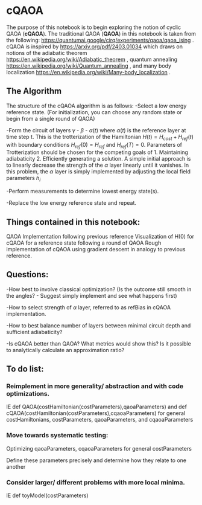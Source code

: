 # cQAOA
The purpose of this notebook is to begin exploring the notion of cyclic QAOA (**cQAOA**).  The traditional QAOA (**QAOA**) in this notebook is taken from the following: https://quantumai.google/cirq/experiments/qaoa/qaoa_ising .  cQAOA is inspired by https://arxiv.org/pdf/2403.01034 which draws on notions of the adiabatic theorem https://en.wikipedia.org/wiki/Adiabatic_theorem , quantum annealing https://en.wikipedia.org/wiki/Quantum_annealing , and many body localization https://en.wikipedia.org/wiki/Many-body_localization .

## The Algorithm
The structure of the cQAOA algorithm is as follows:
-Select a low energy reference state.  (For initialization, you can choose any random state or begin from a single round of QAOA)

-Form the circuit of layers $\gamma$ - $\beta$ - $\alpha(t)$ where $\alpha(t)$ is the reference layer at time step t.  This is the trotterization of the Hamiltonian $H(t)=H_{cost}+H_{ref}(t)$ with boundary conditions $H_{ref}(0) = H_{ref}$ and $H_{ref}(T) = 0$.  Parameters of Trotterization should be chosen for the competing goals of 1. Maintaining adiabaticity 2. Efficiently generating a solution.  A simple initial approach is to linearly decrease the strength of the $\alpha$ layer linearly until it vanishes.  In this problem, the $\alpha$ layer is simply implemented by adjusting the local field parameters $h_i$

-Perform measurements to determine lowest energy state(s).

-Replace the low energy reference state and repeat.


## Things contained in this notebook:
QAOA Implementation following previous reference
Visualization of H(0) for cQAOA for a reference state following a round of QAOA
Rough implementation of cQAOA using gradient descent in analogy to previous reference.

## Questions:

-How best to involve classical optimization? (Is the outcome still smooth in the angles? - Suggest simply implement and see what happens first)

-How to select strength of $\alpha$ layer, referred to as refBias in cQAOA implementation.

-How to best balance number of layers between minimal circuit depth and sufficient adiabaticity?

-Is cQAOA better than QAOA? What metrics would show this?  Is it possible to analytically calculate an approximation ratio?

## To do list:
### Reimplement in more generality/ abstraction and with code optimizations. 
IE def QAOA(costHamiltonian(costParameters),qaoaParameters) and def cQAOA(costHamiltonian(costParameters),cqaoaParameters) for general costHamiltonians, costParameters, qaoaParameters, and cqaoaParameters

### Move towards systematic testing:
Optimizing qaoaParameters, cqaoaParameters for general costParameters

Define these parameters precisely and determine how they relate to one another

### Consider larger/ different problems with more local minima.
IE def toyModel(costParameters)
